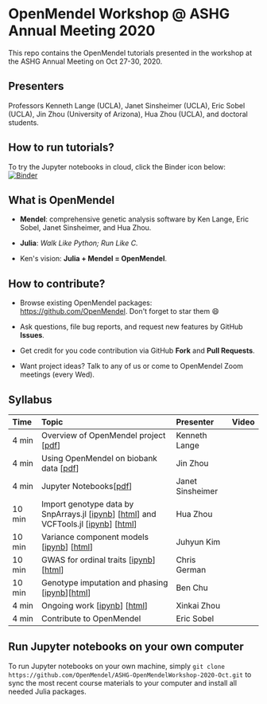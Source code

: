 # OpenMendel Workshop @ ASHG Annual Meeting 2020

This repo contains the OpenMendel tutorials presented in the workshop at the ASHG Annual Meeting on Oct 27-30, 2020.

## Presenters

Professors Kenneth Lange (UCLA), Janet Sinsheimer (UCLA), Eric Sobel (UCLA), Jin Zhou (University of Arizona), Hua Zhou (UCLA), and doctoral students.

## How to run tutorials?

To try the Jupyter notebooks in cloud, click the Binder icon below:  
[![Binder](https://mybinder.org/badge_logo.svg)](https://mybinder.org/v2/gh/OpenMendel/ASHG-OpenMendelWorkshop-2020-Oct/master)

## What is OpenMendel

- **Mendel**: comprehensive genetic analysis software by Ken Lange, Eric Sobel, Janet Sinsheimer, and Hua Zhou.   

- **Julia**: _Walk Like Python; Run Like C._

- Ken's vision: **Julia + Mendel = OpenMendel**.

## How to contribute?

- Browse existing OpenMendel packages: <https://github.com/OpenMendel>. Don't forget to star them 😄

- Ask questions, file bug reports, and request new features by GitHub **Issues**.  

- Get credit for you code contribution via GitHub **Fork** and **Pull Requests**. 

- Want project ideas? Talk to any of us or come to OpenMendel Zoom meetings (every Wed).  

## Syllabus

| Time | Topic | Presenter | Video |   
|:-----------|:------------|:------------|:------------|    
| 4 min | Overview of OpenMendel project \[[pdf](./01-OpenMendel-Lange/MendelWorkshop.pdf)\] | Kenneth Lange |  |  
| 4 min | Using OpenMendel on biobank data \[[pdf](./02-Biobank-JZhou/02-OpenMendel@ASHG_Motivating-Examples_Zhou.pdf)\] | Jin Zhou |  |  
| 4 min | Jupyter Notebooks\[[pdf](./03-Orientation-JSinsheimer/jupyternotebooksJSS10012020.pdf)\] | Janet Sinsheimer | |  
| 10 min | Import genotype data by SnpArrays.jl \[[ipynb](./04-SnpArrays-HZhou/SnpArraysTutorial.ipynb)\] \[[html](https://openmendel.github.io/ASHG-OpenMendelWorkshop-2020-Oct/04-SnpArrays-HZhou/SnpArraysTutorial.html)\] and VCFTools.jl \[[ipynb](./04-SnpArrays-HZhou/vcftools.ipynb)\] \[[html](https://openmendel.github.io/ASHG-OpenMendelWorkshop-2020-Oct/04-SnpArrays-HZhou/vcftools.html)\] | Hua Zhou |  |  
| 10 min | Variance component models \[[ipynb](./05-VarianceComponent-Kim/VarianceComponentModels.ipynb)\] \[[html](https://openmendel.github.io/ASHG-OpenMendelWorkshop-2020-Oct/05-VarianceComponent-Kim/VarianceComponentModels.html)\] | Juhyun Kim |  |    
| 10 min | GWAS for ordinal traits \[[ipynb](./06-OrdinalGWAS-German/ordinalgwas.ipynb)\] \[[html](https://openmendel.github.io/ASHG-OpenMendelWorkshop-2020-Oct/06-OrdinalGWAS-German/ordinalgwas.html)\]| Chris German |  |  
| 10 min | Genotype imputation and phasing \[[ipynb](./07-Impute-Chu/MendelImpute_Tutorial.ipynb)\]\[[html](https://openmendel.github.io/ASHG-OpenMendelWorkshop-2020-Oct/07-Impute-Chu/MendelImpute_Tutorial.html)\] | Ben Chu |  |  
| 4 min | Ongoing work \[[ipynb]()\] \[[html]()\] | Xinkai Zhou |  |  
| 4 min | Contribute to OpenMendel | Eric Sobel  |  |  

## Run Jupyter notebooks on your own computer

To run Jupyter notebooks on your own machine, simply `git clone https://github.com/OpenMendel/ASHG-OpenMendelWorkshop-2020-Oct.git` to sync the most recent course materials to your computer and install all needed Julia packages.
